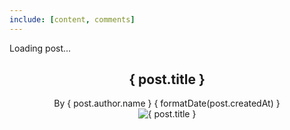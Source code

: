 ```yaml
---
include: [content, comments]
---
```


<script>
  import { model } from '../app/model/index.js'
  
  // This would be replaced by server-side rendering in a real app
  const slug = location.pathname.split('/').pop().replace(/\/$/, '')
  let post = null
  
  async function loadPost() {
    try {
      post = await model.getBlog(slug)
      document.title = `${post.title} - Nue Blog`
    } catch (error) {
      console.error('Error loading post:', error)
    }
  }
  
  loadPost()
</script>

<div if="!post" class="loading">Loading post...</div>

<article if="post" class="blog-post">
  <header class="post-header">
    <h1>{ post.title }</h1>
    <div class="post-meta">
      <span class="post-author">By { post.author.name }</span>
      <time class="post-date">{ formatDate(post.createdAt) }</time>
    </div>
    <img :src="post.featuredImage" alt="{ post.title }" class="post-image">
  </header>
  
  <div class="post-content">
    <markdown :content="post.content"/>
  </div>
  
  <footer class="post-footer">
    <comments-list :postId="post.id"/>
  </footer>
</article>

<script>
  function formatDate(dateString) {
    const date = new Date(dateString)
    return date.toLocaleDateString('en-US', {
      year: 'numeric',
      month: 'long',
      day: 'numeric'
    })
  }
</script>
